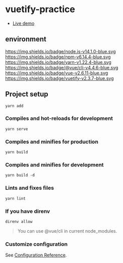 # vuetify-practice
 - [Live demo](https://bonybody.github.io/vuetify-practice/)

## environment
https://img.shields.io/badge/node.js-v14.1.0-blue.svg <br>
https://img.shields.io/badge/npm-v6.14.4-blue.svg <br>
https://img.shields.io/badge/yarn-v1.22.4-blue.svg <br>
https://img.shields.io/badge/@vue/cli-v4.4.6-blue.svg <br>
https://img.shields.io/badge/vue-v2.6.11-blue.svg <br>
https://img.shields.io/badge/vuetify-v2.3.7-blue.svg <br>


## Project setup
```
yarn add
```

### Compiles and hot-reloads for development
```
yarn serve
```

### Compiles and minifies for production
```
yarn build
```
### Compiles and minifies for development
```
yarn build -d
```

### Lints and fixes files
```
yarn lint
```

### If you have direnv
```
direnv allow
```
>You can use @vue/cli in current node_modules.


### Customize configuration
See [Configuration Reference](https://cli.vuejs.org/config/).
